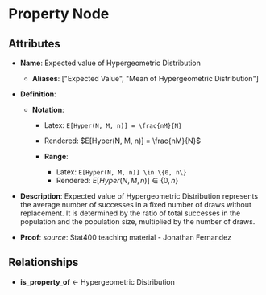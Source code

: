 # Property Node

## Attributes

- **Name**: Expected value of Hypergeometric Distribution
  - **Aliases**: ["Expected Value", "Mean of Hypergeometric Distribution"]

- **Definition**: 
  - **Notation**: 
    - Latex: `E[Hyper(N, M, n)] = \frac{nM}{N}`
    - Rendered: $E[Hyper(N, M, n)] = \frac{nM}{N}$

    - **Range**: 
      - Latex: `E[Hyper(N, M, n)] \in \{0, n\}`
      - Rendered: $E[Hyper(N, M, n)] \in \{0, n\}$

- **Description**: Expected value of Hypergeometric Distribution represents the average number of successes in a fixed number of draws without replacement. It is determined by the ratio of total successes in the population and the population size, multiplied by the number of draws.

- **Proof**: 
  *source*: Stat400 teaching material - Jonathan Fernandez

## Relationships

- **is_property_of** ← Hypergeometric Distribution